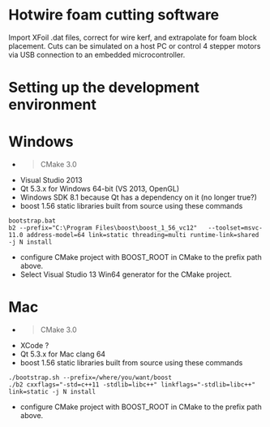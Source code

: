 # Hotwire foam cutting software

Import XFoil .dat files, correct for wire kerf, and extrapolate for foam block placement.
Cuts can be simulated on a host PC or control 4 stepper motors via USB connection to an 
embedded microcontroller.

# Setting up the development environment

# Windows
* > CMake 3.0
* Visual Studio 2013
* Qt 5.3.x for Windows 64-bit (VS 2013, OpenGL)
* Windows SDK 8.1 because Qt has a dependency on it (no longer true?)
* boost 1.56 static libraries built from source using these commands
```
bootstrap.bat
b2 --prefix="C:\Program Files\boost\boost_1_56_vc12"   --toolset=msvc-11.0 address-model=64 link=static threading=multi runtime-link=shared -j N install
```
* configure CMake project with BOOST_ROOT in CMake to the prefix path above.
* Select Visual Studio 13 Win64 generator for the CMake project.

# Mac
* > CMake 3.0
* XCode ?
* Qt 5.3.x for Mac clang 64
* boost 1.56 static libraries built from source using these commands
```
./bootstrap.sh --prefix=/where/you/want/boost
./b2 cxxflags="-std=c++11 -stdlib=libc++" linkflags="-stdlib=libc++" link=static -j N install
```
* configure CMake project with BOOST_ROOT in CMake to the prefix path above.
